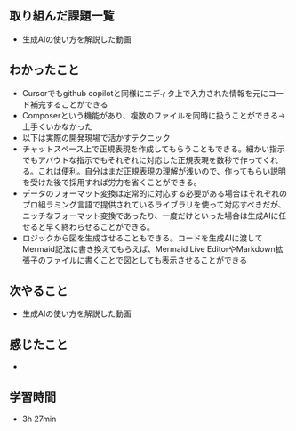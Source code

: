 ## 取り組んだ課題一覧
- 生成AIの使い方を解説した動画
## わかったこと
- Cursorでもgithub copilotと同様にエディタ上で入力された情報を元にコード補完することができる
- Composerという機能があり、複数のファイルを同時に扱うことができる→上手くいかなかった
- 以下は実際の開発現場で活かすテクニック
- チャットスペース上で正規表現を作成してもらうこともできる。細かい指示でもアバウトな指示でもそれぞれに対応した正規表現を数秒で作ってくれる。これは便利。自分はまだ正規表現の理解が浅いので、作ってもらい説明を受けた後で採用すれば労力を省くことができる。
- データのフォーマット変換は定常的に対応する必要がある場合はそれぞれのプロ組ラミング言語で提供されているライブラリを使って対応すべきだが、ニッチなフォーマット変換であったり、一度だけといった場合は生成AIに任せると早く終わらせることができる。
- ロジックから図を生成させることもできる。コードを生成AIに渡してMermaid記法に書き換えてもらえば、Mermaid Live EditorやMarkdown拡張子のファイルに書くことで図としても表示させることができる
## 次やること
- 生成AIの使い方を解説した動画
## 感じたこと
- 
## 学習時間
- 3h 27min
